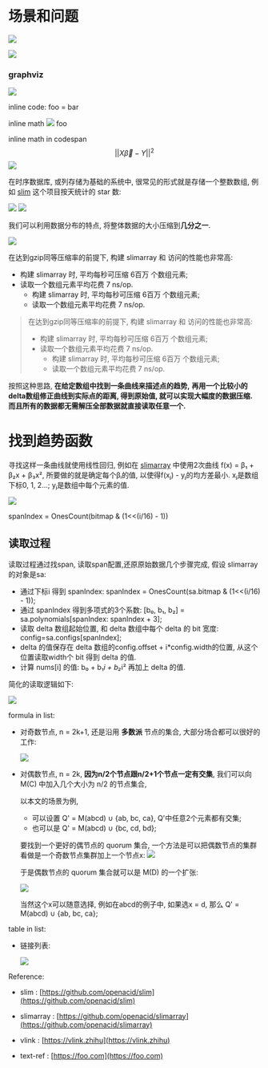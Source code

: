 
# 场景和问题

![](https://gitee.com/drdrxp/bed/raw/_md2zhihu_foo/simple/md----acbd-d573c99c6cf5bbd0.jpg)

![](https://gitee.com/drdrxp/bed/raw/_md2zhihu_foo/simple/graphLRAHardedge--LinktextBRound-38e149134ebbdae5.jpg)

### graphviz

![](https://gitee.com/drdrxp/bed/raw/_md2zhihu_foo/simple/digraphRnodeshape=plaintextrankd-e723805f61ebc412.jpg)

inline code: foo = bar

inline math ![](https://gitee.com/drdrxp/bed/raw/_md2zhihu_foo/simple/Xvecbeta-Y2-36bbccd5e08c341b.jpg) foo

inline math in codespan $$ ||X{\vec {\beta }}-Y||^{2} $$
![](https://gitee.com/drdrxp/bed/raw/_md2zhihu_foo/simple/slim.jpg)

在时序数据库, 或列存储为基础的系统中, 很常见的形式就是存储一个整数数组,
例如 [slim](https://github.com/openacid/slim) 这个项目按天统计的 star 数:

![](https://gitee.com/drdrxp/bed/raw/_md2zhihu_foo/simple/slim.jpg)
![](https://gitee.com/drdrxp/bed/raw/_md2zhihu_foo/simple/slim.jpg)

我们可以利用数据分布的特点, 将整体数据的大小压缩到**几分之一**.

![](https://gitee.com/drdrxp/bed/raw/_md2zhihu_foo/simple/DatasizeDataSetgzipsizeslimarrys-511b012906c547ff.jpg)

在达到gzip同等压缩率的前提下, 构建 slimarray 和 访问的性能也非常高:

-   构建 slimarray 时, 平均每秒可压缩 6百万 个数组元素;
-   读取一个数组元素平均花费 7 ns/op.
    -   构建 slimarray 时, 平均每秒可压缩 6百万 个数组元素;
    -   读取一个数组元素平均花费 7 ns/op.

> 在达到gzip同等压缩率的前提下, 构建 slimarray 和 访问的性能也非常高:
> 
> -   构建 slimarray 时, 平均每秒可压缩 6百万 个数组元素;
> -   读取一个数组元素平均花费 7 ns/op.
>     -   构建 slimarray 时, 平均每秒可压缩 6百万 个数组元素;
>     -   读取一个数组元素平均花费 7 ns/op.


按照这种思路, **在给定数组中找到一条曲线来描述点的趋势,**
**再用一个比较小的delta数组修正曲线到实际点的距离, 得到原始值, 就可以实现大幅度的数据压缩. 而且所有的数据都无需解压全部数据就直接读取任意一个.**

# 找到趋势函数

寻找这样一条曲线就使用线性回归,
例如在 [slimarray](https://github.com/openacid/slimarray) 中使用2次曲线 f(x) = β₁ + β₂x + β₃x², 所要做的就是确定每个βᵢ的值,
以使得f(xⱼ) - yⱼ的均方差最小. xⱼ是数组下标0, 1, 2...; yⱼ是数组中每个元素的值.

![](https://gitee.com/drdrxp/bed/raw/_md2zhihu_foo/simple/X=beginbmatrix1x_1x_121x_2x_22vd-804a1197af934f48.jpg)

spanIndex = OnesCount(bitmap &amp; (1&lt;&lt;(i/16) - 1))

## 读取过程

读取过程通过找span, 读取span配置,还原原始数据几个步骤完成, 假设 slimarray 的对象是sa:

-   通过下标i 得到 spanIndex: spanIndex = OnesCount(sa.bitmap &amp; (1&lt;&lt;(i/16) - 1));
-   通过 spanIndex 得到多项式的3个系数: [b₀, b₁, b₂] = sa.polynomials[spanIndex: spanIndex + 3];
-   读取 delta 数组起始位置, 和 delta 数组中每个 delta 的 bit 宽度: config=sa.configs[spanIndex];
-   delta 的值保存在 delta 数组的config.offset + i*config.width的位置, 从这个位置读取width个 bit 得到 delta 的值.
-   计算 nums[i] 的值: b₀ + b₁*i + b₂*i² 再加上 delta 的值.

简化的读取逻辑如下:

![](https://gitee.com/drdrxp/bed/raw/_md2zhihu_foo/simple/gofuncsmSlimArrayGetiint32uint32-1342107f36c6b014.jpg)

formula in list:

-   对奇数节点, n = 2k+1, 还是沿用 **多数派** 节点的集合, 大部分场合都可以很好的工作:

    ![](https://gitee.com/drdrxp/bed/raw/_md2zhihu_foo/simple/Q_oddC=MC=qqsubseteqCqC2-149709b0ed354902.jpg)

-   对偶数节点, n = 2k, **因为n/2个节点跟n/2+1个节点一定有交集**,
    我们可以向 M(C) 中加入几个大小为 n/2 的节点集合,

    以本文的场景为例,

    -   可以设置 Q' = M(abcd) ∪ {ab, bc, ca}, Q'中任意2个元素都有交集;
    -   也可以是 Q' = M(abcd) ∪ {bc, cd, bd};

    要找到一个更好的偶节点的 quorum 集合, 一个方法是可以把偶数节点的集群看做是一个奇数节点集群加上一个节点x:
    ![](https://gitee.com/drdrxp/bed/raw/_md2zhihu_foo/simple/D=Ccupx-76874c18ea7bc229.jpg)

    于是偶数节点的 quorum 集合就可以是 M(D) 的一个扩张:

    ![](https://gitee.com/drdrxp/bed/raw/_md2zhihu_foo/simple/Q_evenD_x=MDcupMDsetminusx-d979aeb5e8ea9324.jpg)

    当然这个x可以随意选择, 例如在abcd的例子中, 如果选x = d, 那么
    Q' = M(abcd) ∪ {ab, bc, ca};

table in list:

-   链接列表:

    ![](https://gitee.com/drdrxp/bed/raw/_md2zhihu_foo/simple/---assetsslimjpgfobarabc-4eb2fd74bec19f90.jpg)



Reference:

- slim : [https://github.com/openacid/slim](https://github.com/openacid/slim)

- slimarray : [https://github.com/openacid/slimarray](https://github.com/openacid/slimarray)

- vlink : [https://vlink.zhihu](https://vlink.zhihu)

- text-ref : [https://foo.com](https://foo.com)


[slim]: https://github.com/openacid/slim "slim"
[slimarray]: https://github.com/openacid/slimarray "slimarray"
[vlink]: https://vlink.zhihu "vlink"
[text-ref]:  https://foo.com
